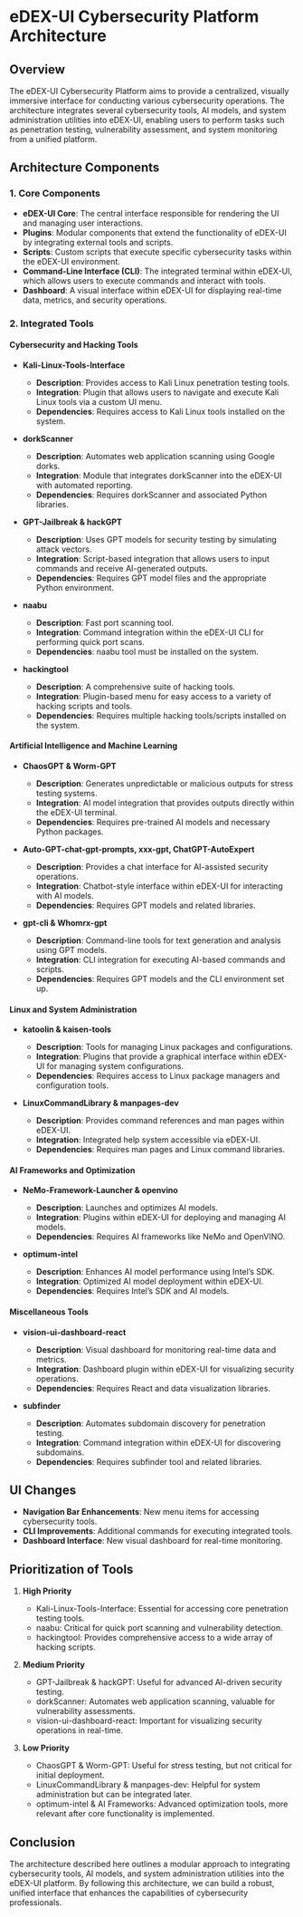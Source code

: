 # eDEX-UI Cybersecurity Platform Architecture

## Overview

The eDEX-UI Cybersecurity Platform aims to provide a centralized, visually immersive interface for conducting various cybersecurity operations. The architecture integrates several cybersecurity tools, AI models, and system administration utilities into eDEX-UI, enabling users to perform tasks such as penetration testing, vulnerability assessment, and system monitoring from a unified platform.

## Architecture Components

### 1. **Core Components**

- **eDEX-UI Core**: The central interface responsible for rendering the UI and managing user interactions.
- **Plugins**: Modular components that extend the functionality of eDEX-UI by integrating external tools and scripts.
- **Scripts**: Custom scripts that execute specific cybersecurity tasks within the eDEX-UI environment.
- **Command-Line Interface (CLI)**: The integrated terminal within eDEX-UI, which allows users to execute commands and interact with tools.
- **Dashboard**: A visual interface within eDEX-UI for displaying real-time data, metrics, and security operations.

### 2. **Integrated Tools**

#### **Cybersecurity and Hacking Tools**

- **Kali-Linux-Tools-Interface**

  - **Description**: Provides access to Kali Linux penetration testing tools.
  - **Integration**: Plugin that allows users to navigate and execute Kali Linux tools via a custom UI menu.
  - **Dependencies**: Requires access to Kali Linux tools installed on the system.

- **dorkScanner**

  - **Description**: Automates web application scanning using Google dorks.
  - **Integration**: Module that integrates dorkScanner into the eDEX-UI with automated reporting.
  - **Dependencies**: Requires dorkScanner and associated Python libraries.

- **GPT-Jailbreak & hackGPT**

  - **Description**: Uses GPT models for security testing by simulating attack vectors.
  - **Integration**: Script-based integration that allows users to input commands and receive AI-generated outputs.
  - **Dependencies**: Requires GPT model files and the appropriate Python environment.

- **naabu**

  - **Description**: Fast port scanning tool.
  - **Integration**: Command integration within the eDEX-UI CLI for performing quick port scans.
  - **Dependencies**: naabu tool must be installed on the system.

- **hackingtool**
  - **Description**: A comprehensive suite of hacking tools.
  - **Integration**: Plugin-based menu for easy access to a variety of hacking scripts and tools.
  - **Dependencies**: Requires multiple hacking tools/scripts installed on the system.

#### **Artificial Intelligence and Machine Learning**

- **ChaosGPT & Worm-GPT**

  - **Description**: Generates unpredictable or malicious outputs for stress testing systems.
  - **Integration**: AI model integration that provides outputs directly within the eDEX-UI terminal.
  - **Dependencies**: Requires pre-trained AI models and necessary Python packages.

- **Auto-GPT-chat-gpt-prompts, xxx-gpt, ChatGPT-AutoExpert**

  - **Description**: Provides a chat interface for AI-assisted security operations.
  - **Integration**: Chatbot-style interface within eDEX-UI for interacting with AI models.
  - **Dependencies**: Requires GPT models and related libraries.

- **gpt-cli & Whomrx-gpt**
  - **Description**: Command-line tools for text generation and analysis using GPT models.
  - **Integration**: CLI integration for executing AI-based commands and scripts.
  - **Dependencies**: Requires GPT models and the CLI environment set up.

#### **Linux and System Administration**

- **katoolin & kaisen-tools**

  - **Description**: Tools for managing Linux packages and configurations.
  - **Integration**: Plugins that provide a graphical interface within eDEX-UI for managing system configurations.
  - **Dependencies**: Requires access to Linux package managers and configuration tools.

- **LinuxCommandLibrary & manpages-dev**
  - **Description**: Provides command references and man pages within eDEX-UI.
  - **Integration**: Integrated help system accessible via eDEX-UI.
  - **Dependencies**: Requires man pages and Linux command libraries.

#### **AI Frameworks and Optimization**

- **NeMo-Framework-Launcher & openvino**

  - **Description**: Launches and optimizes AI models.
  - **Integration**: Plugins within eDEX-UI for deploying and managing AI models.
  - **Dependencies**: Requires AI frameworks like NeMo and OpenVINO.

- **optimum-intel**
  - **Description**: Enhances AI model performance using Intel’s SDK.
  - **Integration**: Optimized AI model deployment within eDEX-UI.
  - **Dependencies**: Requires Intel’s SDK and AI models.

#### **Miscellaneous Tools**

- **vision-ui-dashboard-react**

  - **Description**: Visual dashboard for monitoring real-time data and metrics.
  - **Integration**: Dashboard plugin within eDEX-UI for visualizing security operations.
  - **Dependencies**: Requires React and data visualization libraries.

- **subfinder**
  - **Description**: Automates subdomain discovery for penetration testing.
  - **Integration**: Command integration within eDEX-UI for discovering subdomains.
  - **Dependencies**: Requires subfinder tool and related libraries.

## UI Changes

- **Navigation Bar Enhancements**: New menu items for accessing cybersecurity tools.
- **CLI Improvements**: Additional commands for executing integrated tools.
- **Dashboard Interface**: New visual dashboard for real-time monitoring.

## Prioritization of Tools

1. **High Priority**

   - Kali-Linux-Tools-Interface: Essential for accessing core penetration testing tools.
   - naabu: Critical for quick port scanning and vulnerability detection.
   - hackingtool: Provides comprehensive access to a wide array of hacking scripts.

2. **Medium Priority**

   - GPT-Jailbreak & hackGPT: Useful for advanced AI-driven security testing.
   - dorkScanner: Automates web application scanning, valuable for vulnerability assessments.
   - vision-ui-dashboard-react: Important for visualizing security operations in real-time.

3. **Low Priority**
   - ChaosGPT & Worm-GPT: Useful for stress testing, but not critical for initial deployment.
   - LinuxCommandLibrary & manpages-dev: Helpful for system administration but can be integrated later.
   - optimum-intel & AI Frameworks: Advanced optimization tools, more relevant after core functionality is implemented.

## Conclusion

The architecture described here outlines a modular approach to integrating cybersecurity tools, AI models, and system administration utilities into the eDEX-UI platform. By following this architecture, we can build a robust, unified interface that enhances the capabilities of cybersecurity professionals.
